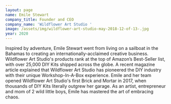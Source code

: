 ```yaml
---
layout: page
name: Emile Stewart
company_title: Founder and CEO
company_name: 'Wildflower Art Studio '
image: /assets/img/wildflower-art-studio-may-2018-12-of-13-.jpg
year: 2020
---
```

Inspired by adventure, Emile Stewart went from living on a sailboat in the Bahamas to creating an internationally-acclaimed creative business. Wildflower Art Studio's products rank at the top of Amazon’s Best-Seller list, with over 25,000 DIY Kits shipped across the globe. A recent magazine article explained that Wildflower Art Studio has pioneered the DIY industry with their unique Workshop-In-A-Box experience. Emile and her team opened Wildflower Art Studio's first Brick and Mortar in 2017, when thousands of DIY Kits literally outgrew her garage. As an artist, entrepreneur and mom of 2 wild little boys, Emile has mastered the art of embracing chaos.
